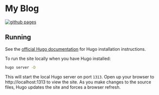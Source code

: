 # My Blog

[![github pages](https://github.com/appleboy/blog/actions/workflows/gh-pages.yml/badge.svg)](https://github.com/appleboy/blog/actions/workflows/gh-pages.yml)

## Running

See the [official Hugo documentation](https://gohugo.io/getting-started/installing/) for Hugo installation instructions.

To run the site locally when you have Hugo installed:

```sh
hugo server -D
```

This will start the local Hugo server on port `1313`. Open up your browser to http://localhost:1313 to view the site. As you make changes to the source files, Hugo updates the site and forces a browser refresh.

